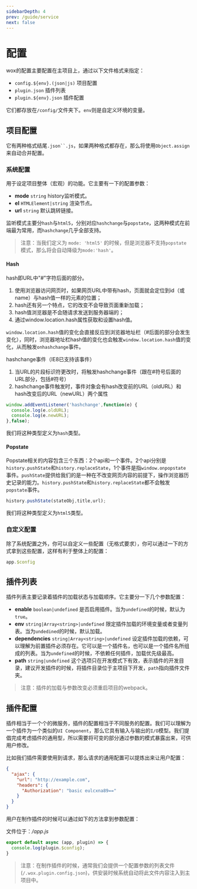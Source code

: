 ```yaml
---
sidebarDepth: 4
prev: /guide/service
next: false
---
```


# 配置

wox的配置主要配置在主项目上，通过以下文件格式来指定：

- `config.${env}.(json|js)` 项目配置
- `plugin.json` 插件列表
- `plugin.${env}.json` 插件配置

它们都存放在`/config/`文件夹下。`env`则是自定义环境的变量。

## 项目配置

它有两种格式结尾`.json``.js`，如果两种格式都存在，那么将使用`Object.assign`来自动合并配置。

### 系统配置

用于设定项目整体（宏观）的功能。它主要有一下的配置参数：

- **mode** `string` history监听模式。
- **el** `HTMLElement|string` 渲染节点。
- **url** `string` 默认跳转链接。

监听模式主要分`hash`与`html5`，分别对应`hashchange`与`popstate`，这两种模式在前端最为常用，而`hashchange`几乎全部支持。

> 注意：当我们定义为 `mode: 'html5'` 的时候，但是浏览器不支持`popstate`模式，那么将会自动降级为`mode:'hash'`。

#### Hash

hash即URL中"#"字符后面的部分。

1. 使用浏览器访问网页时，如果网页URL中带有hash，页面就会定位到id（或name）与hash值一样的元素的位置；
2. hash还有另一个特点，它的改变不会导致页面重新加载；
3. hash值浏览器是不会随请求发送到服务器端的；
4. 通过window.location.hash属性获取和设置hash值。

`window.location.hash`值的变化会直接反应到浏览器地址栏（#后面的部分会发生变化），同时，浏览器地址栏hash值的变化也会触发`window.location.hash`值的变化，从而触发`onhashchange`事件。

hashchange事件（IE8已支持该事件）

1. 当URL的片段标识符更改时，将触发hashchange事件（跟在#符号后面的URL部分，包括#符号）
2. hashchange事件触发时，事件对象会有hash改变前的URL（oldURL）和hash改变后的URL（newURL）两个属性

```javascript
window.addEventListener('hashchange',function(e) { 
  console.log(e.oldURL);  
  console.log(e.newURL);
},false);
```

我们将这种类型定义为`hash`类型。

#### Popstate

Popstate相关的内容包含三个东西：2个api和一个事件。2个api分别是`history.pushState`和`history.replaceState`，1个事件是指`window.onpopstate`事件。`pushState`提供给我们的是一种在不改变网页内容的前提下，操作浏览器历史记录的能力。`history.pushState`和`history.replaceState`都不会触发`popstate`事件。

```javascript
history.pushState(stateObj,title,url);
```

我们将这种类型定义为`html5`类型。

### 自定义配置

除了系统配置之外，你可以自定义一些配置（无格式要求），你可以通过一下的方式拿到这些配置，这样有利于整体上的配置：

```javascript
app.$config
```

## 插件列表

插件列表主要记录着插件的加载状态与加载顺序。它主要分一下几个参数配置：

- **enable** `boolean|undefined` 是否启用插件。当为`undefined`的时候，默认为`true`。
- **env** `string|Array<string>|undefined` 限定插件加载的环境变量或者变量列表。当为`undedined`的时候，默认加载。
- **dependencies** `string|Array<string>|undefined` 设定插件加载的依赖，可以理解为前置插件必须存在。它可以是一个插件名，也可以是一个插件名所组成的列表。当为`undefined`的时候，不依赖任何插件，加载优先级最高。
- **path** `string|undefined` 这个选项只在开发模式下有效，表示插件的开发目录，建议开发插件的时候，将插件目录位于主项目下开发，`path`指向插件文件夹。

> 注意：插件的加载与参数改变必须重启项目的webpack。

## 插件配置

插件相当于一个个的微服务，插件的配置相当于不同服务的配置。我们可以理解为一个插件为一个类似的`UI Component`，那么它具有输入与输出的`I/O`模型。我们提倡完成考虑插件的通用型，所以需要将可变的部分通过参数的模式暴露出来，可供用户修改。

比如我们插件需要使用到请求，那么请求的通用配置可以提炼出来让用户配置：

```json
{
  "ajax": {
    "url": "http://example.com",
    "headers": {
      "Authorization": "basic eulcxna89=="
    }
  }
}
```

用户在制作插件的时候可以通过如下的方法拿到参数配置：

文件位于：*/app.js*

```javascript
export default async (app, plugin) => {
  console.log(plugin.$config);
}
```

> 注意：在制作插件的时候，通常我们会提供一个配置参数的列表文件(`/.wox.plugin.config.json`)，供安装时候系统自动将此文件内容注入到主项目中。